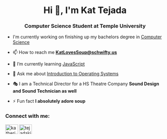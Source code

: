 <h1 align="center">Hi 👋, I'm Kat Tejada</h1>
<h3 align="center">Computer Science Student at Temple University</h3>

- I'm currently working on finishing up my bachelors degree in [Computer Science](https://bulletin.temple.edu/undergraduate/science-technology/computer-information-science/computer-science-bs/#text)

- 📫 How to reach me **KatLovesSoup@schwifty.us**

- 🌱 I’m currently learning [JavaScript](https://github.com/bintoca)

- 💬 Ask me about [Introduction to Operating Systems](https://github.com/zktejaka/CIS3207)

- 🎭 I am a Technical Director for a HS Theatre Company **Sound Design and Sound Technician as well**

- ⚡ Fun fact **I absolutely adore soup**

<h3 align="left">Connect with me:</h3>
<p align="left">
<a href="https://linkedin.com/in/katherinetejada215" target="blank"><img align="center" src="https://raw.githubusercontent.com/rahuldkjain/github-profile-readme-generator/master/src/images/icons/Social/linked-in-alt.svg" alt="katherinetejada215" height="30" width="40" /></a>
<a href="https://instagram.com/tejadaki.kat" target="blank"><img align="center" src="https://raw.githubusercontent.com/rahuldkjain/github-profile-readme-generator/master/src/images/icons/Social/instagram.svg" alt="tejadaki.kat" height="30" width="40" /></a>
</p>
